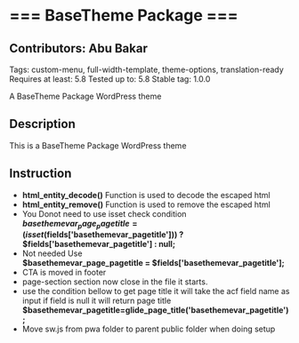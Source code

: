 # === BaseTheme Package ===

## Contributors: Abu Bakar

Tags: custom-menu, full-width-template, theme-options, translation-ready
Requires at least: 5.8
Tested up to: 5.8
Stable tag: 1.0.0

A BaseTheme Package WordPress theme

## Description

This is a BaseTheme Package WordPress theme

## Instruction

-   **html_entity_decode()** Function is used to decode the escaped html
-   **html_entity_remove()** Function is used to remove the escaped html
-   You Donot need to use isset check condition<br>
    **$basethemevar_page_pagetitle = (isset($fields['basethemevar_pagetitle'])) ? $fields['basethemevar_pagetitle'] : null;**
-   Not needed Use<br>
    **$basethemevar_page_pagetitle = $fields['basethemevar_pagetitle'];**
-   CTA is moved in footer
-   page-section section now close in the file it starts.
-   use the condition bellow to get page title it will take the acf field name as input if field is null it will return page title<br>
    **$basethemevar_pagetitle=glide_page_title('basethemevar_pagetitle');**
-   Move sw.js from pwa folder to parent public folder when doing setup
